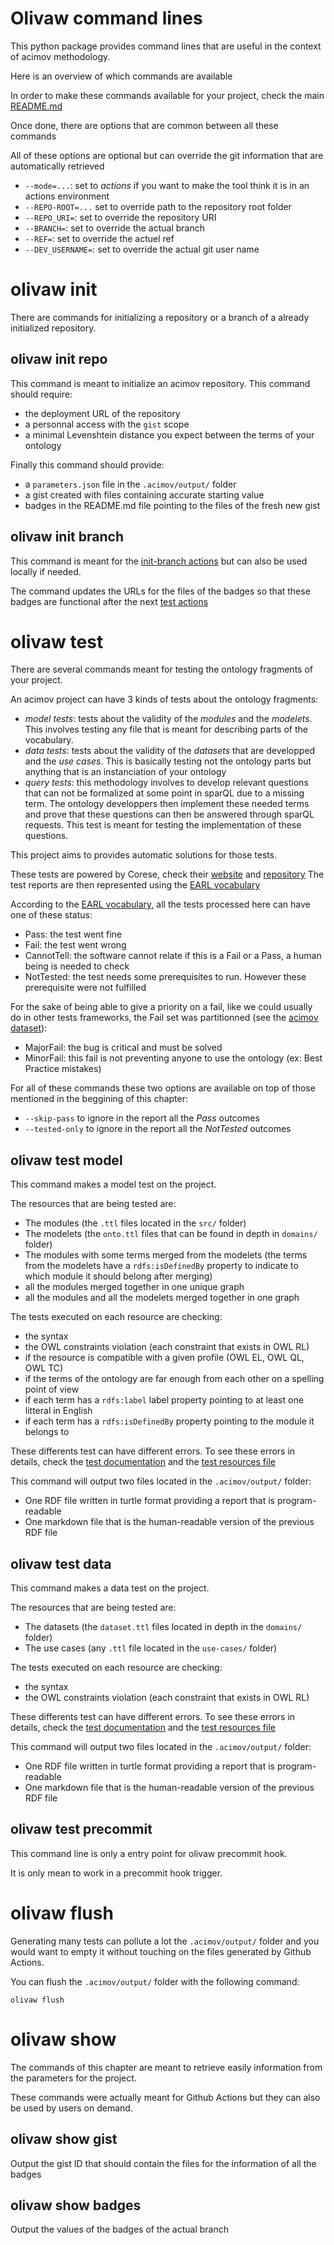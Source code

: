 # Olivaw command lines

This python package provides command lines that are useful in the context of acimov methodology.

Here is an overview of which commands are available

In order to make these commands available for your project, check the main [README.md](../README.md#getting-started)

Once done, there are options that are common between all these commands

All of these options are optional but can override the git information that are automatically retrieved

* `--mode=...`: set to *actions* if you want to make the tool think it is in an actions environment
* `--REPO-ROOT=...` set to override path to the repository root folder
* `--REPO_URI=`: set to override the repository URI
* `--BRANCH=`: set to override the actual branch
* `--REF=`: set to override the actuel ref
* `--DEV_USERNAME=`: set to override the actual git user name

# olivaw init

There are commands for initializing a repository or a branch of a already initialized repository.

## olivaw init repo

This command is meant to initialize an acimov repository. This command should require:

* the deployment URL of the repository
* a personnal access with the `gist` scope
* a minimal Levenshtein distance you expect between the terms of your ontology

Finally this command should provide:

* a `parameters.json` file in the `.acimov/output/` folder
* a gist created with files containing accurate starting value
* badges in the README.md file pointing to the files of the fresh new gist

## olivaw init branch

This command is meant for the [init-branch actions](./actions.md#branch-initialization) but can also be used locally if needed.

The command updates the URLs for the files of the badges so that these badges are functional after the next [test actions](./actions.md#automatic-test-on-push)

# olivaw test

There are several commands meant for testing the ontology fragments of your project.

An acimov project can have 3 kinds of tests about the ontology fragments:

* *model tests*: tests about the validity of the *modules* and the *modelets*. This involves testing any file that is meant for describing parts of the vocabulary.
* *data tests*: tests about the validity of the *datasets* that are developped and the *use cases*. This is basically testing not the ontology parts but anything that is an instanciation of your ontology
* *query tests*: this methodology involves to develop relevant questions that can not be formalized at some point in sparQL due to a missing term. The ontology developpers then implement these needed terms and prove that these questions can then be answered through sparQL requests. This test is meant for testing the implementation of these questions.

This project aims to provides automatic solutions for those tests.

These tests are powered by Corese, check their [website](https://project.inria.fr/corese/) and [repository](https://github.com/Wimmics/corese)
The test reports are then represented using the [EARL vocabulary](https://www.w3.org/TR/EARL10-Schema/)

According to the [EARL vocabulary](https://www.w3.org/TR/EARL10-Schema/), all the tests processed here can have one of these status:

* Pass: the test went fine
* Fail: the test went wrong
* CannotTell: the software cannot relate if this is a Fail or a Pass, a human being is needed to check
* NotTested: the test needs some prerequisites to run. However these prerequisite were not fulfilled

For the sake of being able to give a priority on a fail, like we could usually do in other tests frameworks, the Fail set was partitionned (see the [acimov dataset](../olivaw/test/olivaw-earl.ttl)):

* MajorFail: the bug is critical and must be solved
* MinorFail: this fail is not preventing anyone to use the ontology (ex: Best Practice mistakes)

For all of these commands these two options are available on top of those mentioned in the beggining of this chapter:

* `--skip-pass` to ignore in the report all the *Pass* outcomes
* `--tested-only` to ignore in the report all the *NotTested* outcomes

## olivaw test model

This command makes a model test on the project.

The resources that are being tested are:

* The modules (the `.ttl` files located in the `src/` folder)
* The modelets (the `onto.ttl` files that can be found in depth in `domains/` folder)
* The modules with some terms merged from the modelets (the terms from the modelets have a `rdfs:isDefinedBy` property to indicate to which module it should belong after merging)
* all the modules merged together in one unique graph
* all the modules and all the modelets merged together in one graph

The tests executed on each resource are checking:

* the syntax
* the OWL constraints violation (each constraint that exists in OWL RL)
* if the resource is compatible with a given profile (OWL EL, OWL QL, OWL TC)
* if the terms of the ontology are far enough from each other on a spelling point of view
* if each term has a `rdfs:label` label property pointing to at least one litteral in English
* if each term has a `rdfs:isDefinedBy` property pointing to the module it belongs to

These differents test can have different errors. To see these errors in details, check the [test documentation](./tests.md#21-model-tests) and the [test resources file](../olivaw/constants/tests-resources.json)

This command will output two files located in the `.acimov/output/` folder:

* One RDF file written in turtle format providing a report that is program-readable
* One markdown file that is the human-readable version of the previous RDF file

## olivaw test data

This command makes a data test on the project.

The resources that are being tested are:

* The datasets (the `dataset.ttl` files located in depth in the `domains/` folder)
* The use cases (any `.ttl` file located in the `use-cases/` folder)

The tests executed on each resource are checking:

* the syntax
* the OWL constraints violation (each constraint that exists in OWL RL)

These differents test can have different errors. To see these errors in details, check the [test documentation](./tests.md#22-data-tests) and the [test resources file](../olivaw/constants/tests-resources.json)

This command will output two files located in the `.acimov/output/` folder:

* One RDF file written in turtle format providing a report that is program-readable
* One markdown file that is the human-readable version of the previous RDF file

## olivaw test precommit

This command line is only a entry point for olivaw precommit hook.

It is only mean to work in a precommit hook trigger.

# olivaw flush

Generating many tests can pollute a lot the `.acimov/output/` folder and you would want to empty it without touching on the files generated by Github Actions.

You can flush the `.acimov/output/` folder with the following command:

```shell
olivaw flush
```

# olivaw show

The commands of this chapter are meant to retrieve easily information from the parameters for the project.

These commands were actually meant for Github Actions but they can also be used by users on demand.

## olivaw show gist

Output the gist ID that should contain the files for the information of all the badges

## olivaw show badges

Output the values of the badges of the actual branch
